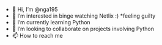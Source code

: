 - 👋 Hi, I’m @nga195
- 👀 I’m interested in binge watching Netlix :) *feeling guilty 
- 🌱 I’m currently learning Python
- 💞️ I’m looking to collaborate on projects involving Python
- 📫 How to reach me 

<!---
nga195/nga195 is a ✨ special ✨ repository because its `README.md` (this file) appears on your GitHub profile.
You can click the Preview link to take a look at your changes.
--->
